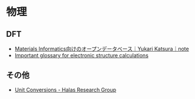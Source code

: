 # 物理
## DFT
* [Materials Informatics向けのオープンデータベース｜Yukari Katsura｜note](https://note.com/yukarikatsura/n/nd11ed7fdca84)
* [Important glossary for electronic structure calculations](http://www.bandstructure.jp/INTRO/yogo.html)

## その他
* [Unit Conversions - Halas Research Group](http://halas.rice.edu/conversions)
